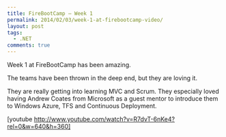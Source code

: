 ```yaml
---
title: FireBootCamp – Week 1
permalink: 2014/02/03/week-1-at-firebootcamp-video/
layout: post
tags:
  - .NET
comments: true
---
```


Week 1 at FireBootCamp has been amazing.

The teams have been thrown in the deep end, but they are loving it.

They are really getting into learning MVC and Scrum. They especially loved having Andrew Coates from Microsoft as a guest mentor to introduce them to Windows Azure, TFS and Continuous Deployment.

[youtube http://www.youtube.com/watch?v=R7dvT-6nKe4?rel=0&w=640&h=360]